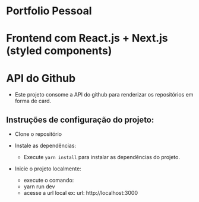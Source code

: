 # Portfolio Pessoal

# Frontend com React.js + Next.js (styled components)

# API do Github

- Este projeto consome a API do github para renderizar os repositórios em forma de card.

## Instruções de configuração do projeto:

- Clone o repositório

- Instale as dependências:
   - Execute `yarn install` para instalar as dependências do projeto.

- Inicie o projeto localmente:   
  - execute o comando:
  - yarn run dev  
  - acesse a url local ex: url: http://localhost:3000 